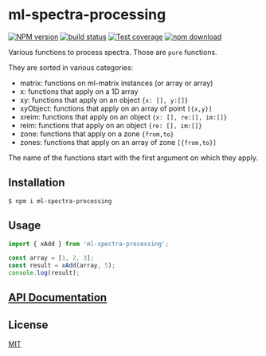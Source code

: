 # ml-spectra-processing

[![NPM version][npm-image]][npm-url]
[![build status][ci-image]][ci-url]
[![Test coverage][codecov-image]][codecov-url]
[![npm download][download-image]][download-url]

Various functions to process spectra. Those are `pure` functions.

They are sorted in various categories:

- matrix: functions on ml-matrix instances (or array or array)
- x: functions that apply on a 1D array
- xy: functions that apply on an object `{x: [], y:[]}`
- xyObject: functions that apply on an array of point `[{x,y}]`
- xreim: functions that apply on an object `{x: [], re:[], im:[]}`
- reim: functions that apply on an object `{re: [], im:[]}`
- zone: functions that apply on a zone `{from,to}`
- zones: functions that apply on an array of zone `[{from,to}]`

The name of the functions start with the first argument on which they apply.
## Installation

`$ npm i ml-spectra-processing`

## Usage

```js
import { xAdd } from 'ml-spectra-processing';

const array = [1, 2, 3];
const result = xAdd(array, 5);
console.log(result);
```

## [API Documentation](https://mljs.github.io/spectra-processing/)

## License

[MIT](./LICENSE)

[npm-image]: https://img.shields.io/npm/v/ml-spectra-processing.svg
[npm-url]: https://www.npmjs.com/package/ml-spectra-processing
[ci-image]: https://github.com/mljs/spectra-processing/workflows/Node.js%20CI/badge.svg?branch=master
[ci-url]: https://github.com/mljs/spectra-processing/actions?query=workflow%3A%22Node.js+CI%22
[codecov-image]: https://img.shields.io/codecov/c/github/mljs/spectra-processing.svg
[codecov-url]: https://codecov.io/gh/mljs/spectra-processing
[download-image]: https://img.shields.io/npm/dm/ml-spectra-processing.svg
[download-url]: https://www.npmjs.com/package/ml-spectra-processing
